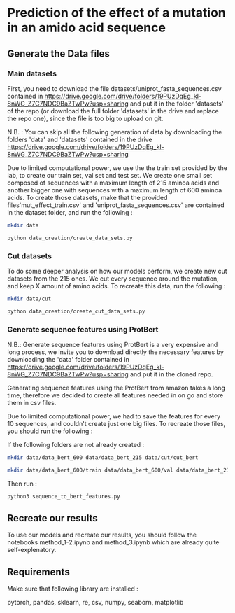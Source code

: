 # Prediction of the effect of a mutation in an amido acid sequence


## Generate the Data files

### Main datasets
First, you need to download the file datasets/uniprot_fasta_sequences.csv contained in https://drive.google.com/drive/folders/19PUzDqEg_kl-8nWG_Z7C7NDC9BaZTwPw?usp=sharing and put it in the folder 'datasets' of the repo (or download the full folder 'datasets' in the drive and replace the repo one), since the file is too big to upload on git.

N.B. : You can skip all the following generation of data by downloading the folders 'data' and 'datasets' contained in the drive https://drive.google.com/drive/folders/19PUzDqEg_kl-8nWG_Z7C7NDC9BaZTwPw?usp=sharing

Due to limited computational power, we use the the train set provided by the lab, to create our train set, val set and test set.
We create one small set composed of sequences with a maximum length of 215 aminoa acids and another bigger one with sequences with a maximum length of 600 aminoa acids.
To create those datasets, make that the provided files'mut_effect_train.csv' and 'uniprot_fasta_sequences.csv' are contained in the dataset folder, and run the following :

```bash
mkdir data
```

```bash
python data_creation/create_data_sets.py
```

### Cut datasets
To do some deeper analysis on how our models perform, we create new cut datasets from the 215 ones.
We cut every sequence around the mutation, and keep X amount of amino acids.
To recreate this data, run the following :

```bash
mkdir data/cut
```

```bash
python data_creation/create_cut_data_sets.py
```

### Generate sequence features using ProtBert

N.B.: Generate sequence features using ProtBert is a very expensive and long process, we invite you to download directly the necessary features by downloading the 'data' folder contained in https://drive.google.com/drive/folders/19PUzDqEg_kl-8nWG_Z7C7NDC9BaZTwPw?usp=sharing and put it in the cloned repo.

Generating sequence features using the ProtBert from amazon takes a long time, therefore we decided to create all features needed in on go and store them in csv files.

Due to limited computational power, we had to save the features for every 10 sequences, and couldn't create just one big files.
To recreate those files, you should run the following :

If the following folders are not already created :


```bash
mkdir data/data_bert_600 data/data_bert_215 data/cut/cut_bert
```

```bash
mkdir data/data_bert_600/train data/data_bert_600/val data/data_bert_215/train data/data_bert_215/val data/cut/cut_bert/cut_5 data/cut/cut_bert/cut_10 data/cut/cut_bert/cut_20 cut/cut_bert/cut_50
```

Then run :

```bash
python3 sequence_to_bert_features.py
```
## Recreate our results

To use our models and recreate our results, you should follow the notebooks method_1-2.ipynb and method_3.ipynb which are already quite self-explenatory.


## Requirements

Make sure that following library are installed :

pytorch, pandas, sklearn, re, csv, numpy, seaborn, matplotlib
